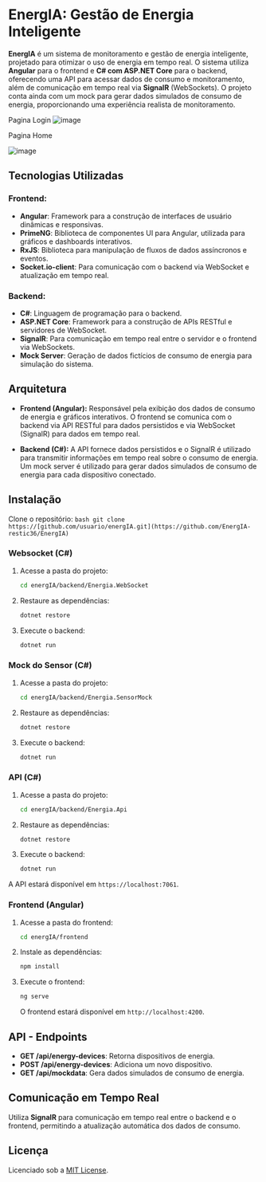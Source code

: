 # **EnergIA: Gestão de Energia Inteligente**

**EnergIA** é um sistema de monitoramento e gestão de energia inteligente, projetado para otimizar o uso de energia em tempo real. O sistema utiliza **Angular** para o frontend e **C# com ASP.NET Core** para o backend, oferecendo uma API para acessar dados de consumo e monitoramento, além de comunicação em tempo real via **SignalR** (WebSockets). O projeto conta ainda com um mock para gerar dados simulados de consumo de energia, proporcionando uma experiência realista de monitoramento.

Pagina Login
![image](https://github.com/user-attachments/assets/5b5c1bba-44da-49e7-bad1-d94a2bf16f68)


Pagina Home

![image](https://github.com/user-attachments/assets/0c65597a-8d53-4e27-a54d-d7c1c9a0f400)


## **Tecnologias Utilizadas**

### **Frontend:**
- **Angular**: Framework para a construção de interfaces de usuário dinâmicas e responsivas.
- **PrimeNG**: Biblioteca de componentes UI para Angular, utilizada para gráficos e dashboards interativos.
- **RxJS**: Biblioteca para manipulação de fluxos de dados assíncronos e eventos.
- **Socket.io-client**: Para comunicação com o backend via WebSocket e atualização em tempo real.

### **Backend:**
- **C#**: Linguagem de programação para o backend.
- **ASP.NET Core**: Framework para a construção de APIs RESTful e servidores de WebSocket.
- **SignalR**: Para comunicação em tempo real entre o servidor e o frontend via WebSockets.
- **Mock Server**: Geração de dados fictícios de consumo de energia para simulação do sistema.

## **Arquitetura**

- **Frontend (Angular):** Responsável pela exibição dos dados de consumo de energia e gráficos interativos. O frontend se comunica com o backend via API RESTful para dados persistidos e via WebSocket (SignalR) para dados em tempo real.

- **Backend (C#):** A API fornece dados persistidos e o SignalR é utilizado para transmitir informações em tempo real sobre o consumo de energia. Um mock server é utilizado para gerar dados simulados de consumo de energia para cada dispositivo conectado.

## **Instalação**

Clone o repositório:
    ```bash
    git clone https://[github.com/usuario/energIA.git](https://github.com/EnergIA-restic36/EnergIA)
    ```
    
### **Websocket (C#)**
1. Acesse a pasta do projeto:
    ```bash
    cd energIA/backend/Energia.WebSocket
    ```

2. Restaure as dependências:
    ```bash
    dotnet restore
    ```

3. Execute o backend:
    ```bash
    dotnet run
    ```

### **Mock do Sensor (C#)**
1. Acesse a pasta do projeto:
    ```bash
    cd energIA/backend/Energia.SensorMock
    ```

2. Restaure as dependências:
    ```bash
    dotnet restore
    ```

3. Execute o backend:
    ```bash
    dotnet run
    ```

### **API (C#)**
1. Acesse a pasta do projeto:
    ```bash
    cd energIA/backend/Energia.Api
    ```

2. Restaure as dependências:
    ```bash
    dotnet restore
    ```

3. Execute o backend:
    ```bash
    dotnet run
    ```    
    
A API estará disponível em `https://localhost:7061`.

### **Frontend (Angular)**

1. Acesse a pasta do frontend:
    ```bash
    cd energIA/frontend
    ```

2. Instale as dependências:
    ```bash
    npm install
    ```

3. Execute o frontend:
    ```bash
    ng serve
    ```

   O frontend estará disponível em `http://localhost:4200`.

## **API - Endpoints**

- **GET /api/energy-devices**: Retorna dispositivos de energia.
- **POST /api/energy-devices**: Adiciona um novo dispositivo.
- **GET /api/mockdata**: Gera dados simulados de consumo de energia.

## **Comunicação em Tempo Real**

Utiliza **SignalR** para comunicação em tempo real entre o backend e o frontend, permitindo a atualização automática dos dados de consumo.


## **Licença**

Licenciado sob a [MIT License](LICENSE).
